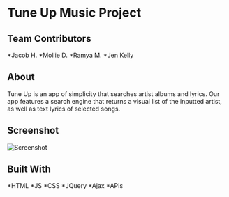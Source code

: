 # Tune Up Music Project

## Team Contributors

*Jacob H.
*Mollie D.
*Ramya M.
*Jen Kelly

## About

Tune Up is an app of simplicity that searches artist albums and lyrics. Our app features a search engine that returns a visual list of the inputted artist, as well as text lyrics of selected songs. 

## Screenshot

![Screenshot](cover.png)

## Built With

*HTML
*JS
*CSS
*JQuery
*Ajax
*APIs
